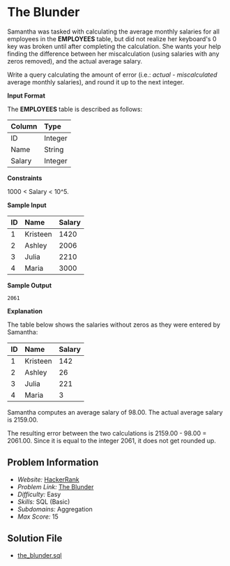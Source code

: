 # The Blunder

Samantha was tasked with calculating the average monthly salaries for all employees in the **EMPLOYEES** table, but did not realize her keyboard's 0 key was broken until after completing the calculation. She wants your help finding the difference between her miscalculation (using salaries with any zeros removed), and the actual average salary.

Write a query calculating the amount of error (i.e.: *actual - miscalculated* average monthly salaries), and round it up to the next integer.

**Input Format**

The **EMPLOYEES** table is described as follows:

| Column | Type |
| :- | :- |
ID | Integer
Name | String
Salary | Integer

**Constraints**

1000 < Salary < 10^5.

**Sample Input**

| ID | Name | Salary |
| :- | :- | :- |
1 | Kristeen | 1420
2 | Ashley | 2006
3 | Julia | 2210
4 | Maria | 3000

**Sample Output**

```
2061
```

**Explanation**

The table below shows the salaries without zeros as they were entered by Samantha:

| ID | Name | Salary |
| :- | :- | :- |
1 | Kristeen | 142
2 | Ashley | 26
3 | Julia | 221
4 | Maria | 3

Samantha computes an average salary of 98.00. The actual average salary is 2159.00.

The resulting error between the two calculations is 2159.00 - 98.00 = 2061.00. Since it is equal to the integer 2061, it does not get rounded up.

## Problem Information

- *Website:* [HackerRank](https://www.hackerrank.com/)
- *Problem Link:* [The Blunder](https://www.hackerrank.com/challenges/the-blunder/problem)
- *Difficulty:* Easy
- *Skills:* SQL (Basic)
- *Subdomains:* Aggregation
- *Max Score:* 15

## Solution File

- [the_blunder.sql]()